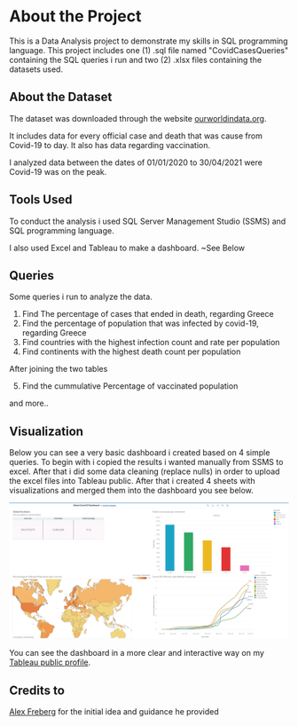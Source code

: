 # About the Project

This is a Data Analysis project to demonstrate my skills in SQL programming language. This project includes one (1) .sql file named "CovidCasesQueries" containing the SQL queries i run and two (2) .xlsx files containing the datasets used.

## About the Dataset

The dataset was downloaded through the website <a href="https://ourworldindata.org/covid-deaths" target="_blank">ourworldindata.org</a>.

It includes data for every official case and death that was cause from Covid-19 to day. It also has data regarding vaccination.

I analyzed data between the dates of 01/01/2020 to 30/04/2021 were Covid-19 was on the peak.

## Tools Used

To conduct the analysis i used SQL Server Management Studio (SSMS) and SQL programming language.

I also used Excel and Tableau to make a dashboard. ~See Below

## Queries

Some queries i run to analyze the data.

1) Find The percentage of cases that ended in death, regarding Greece
2) Find the percentage of population that was infected by covid-19, regarding Greece
3) Find countries with the highest infection count and rate per population
4) Find continents with the highest death count per population

After joining the two tables 

5) Find the cummulative Percentage of vaccinated population

and more..

## Visualization

Below you can see a very basic dashboard i created based on 4 simple queries. To begin with i copied the results i wanted manually from SSMS to excel. After that i did some data cleaning (replace nulls)  in order to upload the excel files into Tableau public. After that i created 4 sheets with visualizations and merged them into the dashboard you see below.

![alt text](https://github.com/IoannisVougias/DataAnalysisPortofolio/blob/main/GlobalCovidCases/GlobalCovid_Dashboard.png?raw=true)

You can see the dashboard in a more clear and interactive way on my <a href="https://public.tableau.com/app/profile/ioannis.vougias/viz/GlobalCovid-19Dashboard_16658380586180/Dashboard1" target="_blank">Tableau public profile</a>.

## Credits to 
<a href="https://github.com/AlexTheAnalyst" target="_blank">Alex Freberg</a> for the initial idea and guidance he provided 

